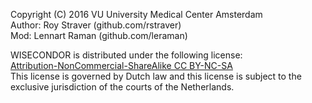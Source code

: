 Copyright (C) 2016 VU University Medical Center Amsterdam  
Author: Roy Straver (github.com/rstraver)  
Mod: Lennart Raman (github.com/leraman)  

WISECONDOR is distributed under the following license:  
[Attribution-NonCommercial-ShareAlike CC BY-NC-SA]( https://creativecommons.org/licenses/by-nc-sa/4.0/legalcode)  
This license is governed by Dutch law and this license is subject to the exclusive jurisdiction of the courts of the Netherlands.
